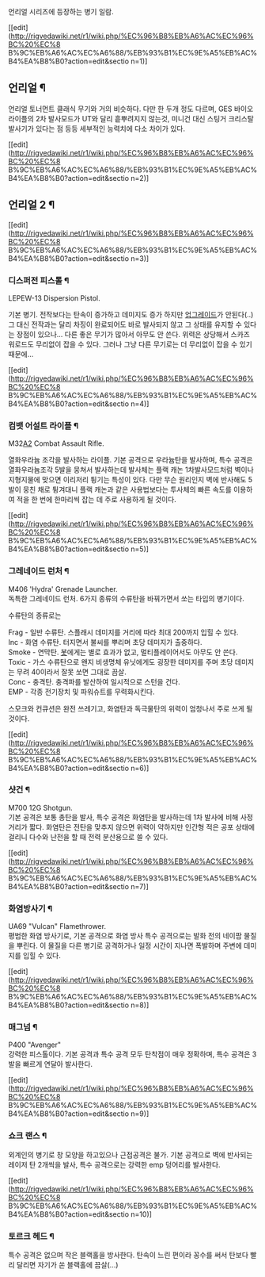 언리얼 시리즈에 등장하는 병기 일람.

[[edit](http://rigvedawiki.net/r1/wiki.php/%EC%96%B8%EB%A6%AC%EC%96%BC%20%EC%8
B%9C%EB%A6%AC%EC%A6%88/%EB%93%B1%EC%9E%A5%EB%AC%B4%EA%B8%B0?action=edit&sectio
n=1)]

## 언리얼 ¶

  

언리얼 토너먼트 클래식 무기와 거의 비슷하다. 다만 한 두개 정도 다르며, GES 바이오라이플의 2차 발사모드가 UT와 달리 흩뿌려지지
않는것, 미니건 대신 스팅거 크리스탈 발사기가 있다는 점 등등 세부적인 능력치에 다소 차이가 있다.

[[edit](http://rigvedawiki.net/r1/wiki.php/%EC%96%B8%EB%A6%AC%EC%96%BC%20%EC%8
B%9C%EB%A6%AC%EC%A6%88/%EB%93%B1%EC%9E%A5%EB%AC%B4%EA%B8%B0?action=edit&sectio
n=2)]

## 언리얼 2 ¶

  

[[edit](http://rigvedawiki.net/r1/wiki.php/%EC%96%B8%EB%A6%AC%EC%96%BC%20%EC%8
B%9C%EB%A6%AC%EC%A6%88/%EB%93%B1%EC%9E%A5%EB%AC%B4%EA%B8%B0?action=edit&sectio
n=3)]

### 디스퍼전 피스톨 ¶

  

LEPEW-13 Dispersion Pistol.

  

기본 병기. 전작보다는 탄속이 증가하고 데미지도 증가 하지만
[업그레이드](%EC%97%85%EA%B7%B8%EB%A0%88%EC%9D%B4%EB%93%9C.md)가 안된다(..)  
그 대신 전작과는 달리 차징이 완료되어도 바로 발사되지 않고 그 상태를 유지할 수 있다는 장점이 있으나... 다른 좋은 무기가 많아서 아무도
안 쓴다. 위력은 상당해서 스카즈 워로드도 무리없이 잡을 수 있다. 그러나 그냥 다른 무기로는 더 무리없이 잡을 수 있기 때문에...

[[edit](http://rigvedawiki.net/r1/wiki.php/%EC%96%B8%EB%A6%AC%EC%96%BC%20%EC%8
B%9C%EB%A6%AC%EC%A6%88/%EB%93%B1%EC%9E%A5%EB%AC%B4%EA%B8%B0?action=edit&sectio
n=4)]

### 컴뱃 어설트 라이플 ¶

  

M32[A2](A2.md) Combat Assault Rifle.

  

열화우라늄 조각을 발사하는 라이플. 기본 공격으로 우라늄탄을 발사하며, 특수 공격은 열화우라늄조각 5발을 뭉쳐서 발사하는데 발사체는 플랙
캐논 1차발사모드처럼 벽이나 지형지물에 맞으면 이리저리 튕기는 특성이 있다. 다만 무슨 원리인지 벽에 반사해도 5발이 뭉친 채로 튕겨대니
플랙 캐논과 같은 사용법보다는 투사체의 빠른 속도를 이용하여 적을 한 번에 한마리씩 잡는 데 주로 사용하게 될 것이다.

[[edit](http://rigvedawiki.net/r1/wiki.php/%EC%96%B8%EB%A6%AC%EC%96%BC%20%EC%8
B%9C%EB%A6%AC%EC%A6%88/%EB%93%B1%EC%9E%A5%EB%AC%B4%EA%B8%B0?action=edit&sectio
n=5)]

### 그레네이드 런처 ¶

  

M406 'Hydra' Grenade Launcher.  
독특한 그레네이드 런처. 6가지 종류의 수류탄을 바꿔가면서 쏘는 타입의 병기이다.

  

수류탄의 종류로는

  

Frag - 일반 수류탄. 스플래시 데미지를 거리에 따라 최대 200까지 입힐 수 있다.  
Inc - 화염 수류탄. 터지면서 불씨를 뿌리며 초당 데미지가 출중하다.  
Smoke - 연막탄. [봇](%EB%B4%87.md)에게는 별로 효과가 없고, 멀티플레이어서도 아무도 안 쓴다.  
Toxic - 가스 수류탄으로 왠지 비생명체 유닛에게도 굉장한 데미지를 주며 초당 데미지는 무려 40이라서 잘못 쏘면 그대로 끔살.  
Conc - 충격탄. 충격파를 발산하여 일시적으로 스턴을 건다.  
EMP - 각종 전기장치 및 파워슈트를 무력화시킨다.

  

스모크와 컨큐션은 완전 쓰레기고, 화염탄과 독극물탄의 위력이 엄청나서 주로 쓰게 될 것이다.

[[edit](http://rigvedawiki.net/r1/wiki.php/%EC%96%B8%EB%A6%AC%EC%96%BC%20%EC%8
B%9C%EB%A6%AC%EC%A6%88/%EB%93%B1%EC%9E%A5%EB%AC%B4%EA%B8%B0?action=edit&sectio
n=6)]

### 샷건 ¶

  

M700 12G Shotgun.  
기본 공격은 보통 총탄을 발사, 특수 공격은 화염탄을 발사하는데 1차 발사에 비해 사정거리가 짧다. 화염탄은 전탄을 맞추지 않으면 위력이
약하지만 인간형 적은 공포 상태에 걸리니 다수와 난전을 할 때 전력 분산용으로 쓸 수 있다.

[[edit](http://rigvedawiki.net/r1/wiki.php/%EC%96%B8%EB%A6%AC%EC%96%BC%20%EC%8
B%9C%EB%A6%AC%EC%A6%88/%EB%93%B1%EC%9E%A5%EB%AC%B4%EA%B8%B0?action=edit&sectio
n=7)]

### 화염방사기 ¶

  

UA69 "Vulcan" Flamethrower.  
평범한 화염 방사기로, 기본 공격으로 화염 방사 특수 공격으로는 발화 전의 네이팜 물질을 뿌린다. 이 물질을 다른 병기로 공격하거나 일정
시간이 지나면 폭발하며 주변에 데미지를 입힐 수 있다.

[[edit](http://rigvedawiki.net/r1/wiki.php/%EC%96%B8%EB%A6%AC%EC%96%BC%20%EC%8
B%9C%EB%A6%AC%EC%A6%88/%EB%93%B1%EC%9E%A5%EB%AC%B4%EA%B8%B0?action=edit&sectio
n=8)]

### 매그넘 ¶

  

P400 "Avenger"  
강력한 피스톨이다. 기본 공격과 특수 공격 모두 탄착점이 매우 정확하며, 특수 공격은 3발을 빠르게 연달아 발사한다.

[[edit](http://rigvedawiki.net/r1/wiki.php/%EC%96%B8%EB%A6%AC%EC%96%BC%20%EC%8
B%9C%EB%A6%AC%EC%A6%88/%EB%93%B1%EC%9E%A5%EB%AC%B4%EA%B8%B0?action=edit&sectio
n=9)]

### 쇼크 랜스 ¶

  

외계인의 병기로 창 모양을 하고있으나 근접공격은 불가. 기본 공격으로 벽에 반사되는 레이저 탄 2개씩을 발사, 특수 공격으로는 강력한 emp
덩어리를 발사한다.

[[edit](http://rigvedawiki.net/r1/wiki.php/%EC%96%B8%EB%A6%AC%EC%96%BC%20%EC%8
B%9C%EB%A6%AC%EC%A6%88/%EB%93%B1%EC%9E%A5%EB%AC%B4%EA%B8%B0?action=edit&sectio
n=10)]

### 토르크 헤드 ¶

  

특수 공격은 없으며 작은 블랙홀을 방사한다. 탄속이 느린 편이라 꽁수를 써서 탄보다 빨리 달리면 자기가 쏜 블랙홀에 끔살(...)

  
  
  
  
  
  
  
  
  
  
  
  

